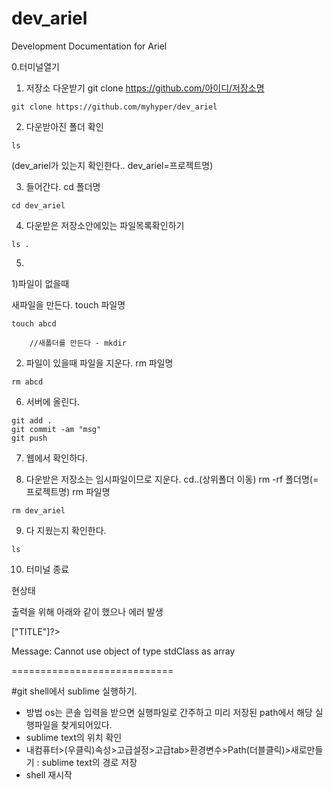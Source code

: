 # dev_ariel
Development Documentation for Ariel

0.터미널열기


1. 저장소 다운받기
git clone https://github.com/아이디/저장소명
```
git clone https://github.com/myhyper/dev_ariel
```

2. 다운받아진 폴더 확인
```
ls
```
(dev_ariel가 있는지 확인한다.. dev_ariel=프로젝트명)

3. 들어간다.
cd 폴더명
```
cd dev_ariel
```

4. 다운받은 저장소안에있는 파일목록확인하기
```
ls .
```

5.

 1)파일이 없을때

새파일을 만든다.
touch 파일명
```
touch abcd
```

		//새폴더를 만든다 - mkdir

 2) 파일이 있을때 
파일을 지운다.
rm 파일명 
```
rm abcd
```

6. 서버에 올린다.
```
git add .
git commit -am "msg"
git push
```

7. 웹에서 확인하다.

8. 다운받은 저장소는 임시파일이므로 지운다.
cd..(상위폴더 이동)
rm -rf 폴더명(=프로젝트명)
            rm 파일명
```
rm dev_ariel
```

9. 다 지웠는지 확인한다.
```
ls
```

10. 터미널 종료




현상태

출력을 위해 아래와 같이 했으나 에러 발생
<?= $content[0]->["TITLE"]?>


Message: Cannot use object of type stdClass as array

============================


#git shell에서 sublime 실행하기.

 - 방법
os는 콘솔 입력을 받으면 실행파일로 간주하고 미리 저장된 path에서 해당 실행파일을 찾게되어있다.
 - sublime text의 위치 확인
 - 내컴퓨터>(우클릭)속성>고급설정>고급tab>환경변수>Path(더블클릭)>새로만들기 : sublime text의 경로 저장
 - shell 재시작


